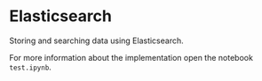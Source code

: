 # Elasticsearch
Storing and searching data using Elasticsearch.

For more information about the implementation open the notebook ```test.ipynb```.
